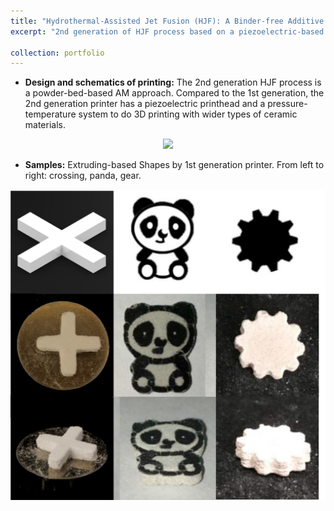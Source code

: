 ```yaml
---
title: "Hydrothermal-Assisted Jet Fusion (HJF): A Binder-free Additive Manufacturing Approach for Ceramics - 2nd Generation "
excerpt: "2nd generation of HJF process based on a piezoelectric-based inkjet printhead.<br/><p align="center"><img src='/images/2nd_gen_design_2.png' width="600"/></p>"

collection: portfolio
---
```


* **Design and schematics of printing:** The 2nd generation HJF process is a powder-bed-based AM approach. Compared to the 1st generation, the 2nd generation printer has a piezoelectric printhead and a pressure-temperature system to do 3D printing with wider types of ceramic materials.

<p align="center">
  <img src='/images/2nd_gen_design_2.png' width="600"/>
</p>

* **Samples:** Extruding-based Shapes by 1st generation printer. From left to right: crossing, panda, gear.
<p align="center">
    <img src='/images/1st_gen_samples.jpg' width="600"/>
</p>
